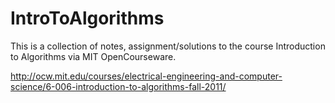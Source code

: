 # IntroToAlgorithms

This is a collection of notes, assignment/solutions to the course Introduction to Algorithms via MIT OpenCourseware.

http://ocw.mit.edu/courses/electrical-engineering-and-computer-science/6-006-introduction-to-algorithms-fall-2011/